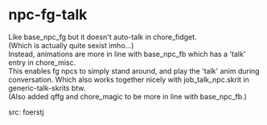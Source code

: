 # npc-fg-talk

Like base_npc_fg but it doesn't auto-talk in chore_fidget.\
(Which is actually quite sexist imho...)\
Instead, animations are more in line with base_npc_fb which has a 'talk' entry in chore_misc.\
This enables fg npcs to simply stand around, and play the 'talk' anim during conversation. Which also works together nicely with job_talk_npc.skrit in generic-talk-skrits btw.\
(Also added qffg and chore_magic to be more in line with base_npc_fb.)

src: foerstj

